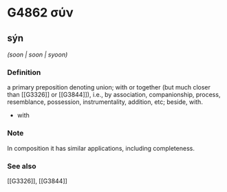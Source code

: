 # G4862 σύν

## sýn

_(soon | soon | syoon)_

### Definition

a primary preposition denoting union; with or together (but much closer than [[G3326]] or [[G3844]]), i.e., by association, companionship, process, resemblance, possession, instrumentality, addition, etc; beside, with.

- with

### Note

In composition it has similar applications, including completeness.

### See also

[[G3326]], [[G3844]]

